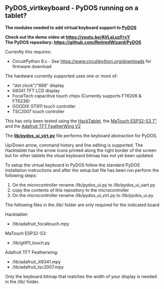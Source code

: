 ## PyDOS_virtkeyboard - PyDOS running on a tablet?

**The modules needed to add virtual keyboard support to [PyDOS](https://github.com/RetiredWizard/PyDOS)**

**Check out the demo video at https://youtu.be/AVLaLuzFrxY**  
**The PyDOS repository: https://github.com/RetiredWizard/PyDOS**

Currently this requires:
  - CircuitPython 9.x - See https://www.circuitpython.org/downloads for firmware download

The hardware currently supported uses one or more of:
  - "dot clock"/"666" display
  - ili9341 TFT LCD display
  - FocalTech capacitive touch chips (Currently supports FT6206 & FT6236)
  - GOODIX GT911 touch controller
  - TSC2007 touch controller

This has only been tested using the [HackTablet](https://hackaday.io/project/185831-hacktablet-crestron-tss-752-teardown-rebuild), the [MaTouch ESP32-S3 7"](https://www.makerfabs.com/index.php?route=product/product&product_id=774) and the [Adafruit TFT FeatherWing V2](https://www.adafruit.com/product/3315)

The [**lib/pydos_ui_virt.py**](https://github.com/RetiredWizard/PyDOS_virtkeyboard/blob/main/lib/pydos_ui_virt.py) file performs the keyboard abstraction for PyDOS.  

Up/Down arrow, command history and line editing is supported. The Hacktablet has the arrow icons printed along the right border of the screen but for other tablets the vitual keyboard bitmap has not yet been updated.

To setup the virtual keyboard in PyDOS follow the standard PyDOS installation instructions and after
the setup.bat file has been run perform the following steps:

1) On the microcontroller rename /lib/pydos_ui.py to /lib/pydos_ui_uart.py
2) copy the contents of this repository to the microcontroller
3) On the microcontroller rename /lib/pydos_ui_virt.py to /lib/pydos_ui.py

The following files in the /lib/ folder are only required for the indicated board

Hacktablet:
  - /lib/adafruit_focaltouch.mpy

MaTouch ESP32-S3:
  - /lib/gt911_touch.py

Adafruit TFT Featherwing:
  - /lib/adafruit_ili9341.mpy
  - /lib/adafruit_tsc2007.mpy

  Only the keyboard bitmap that matches the width of your display is needed in the /lib/ folder.